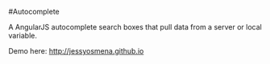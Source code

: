 #Autocomplete 

A AngularJS autocomplete search boxes that pull data from a server or local variable.

Demo here: http://jessyosmena.github.io
